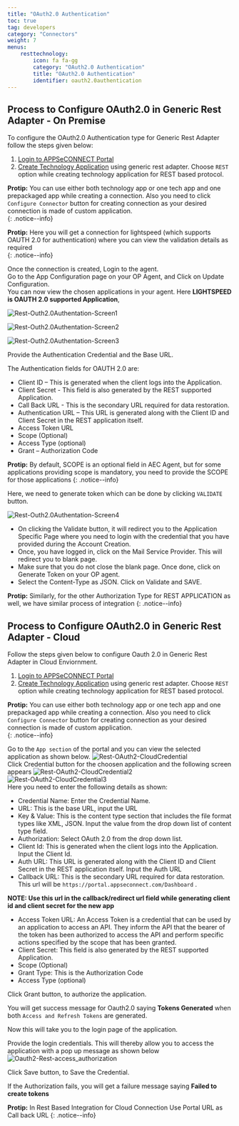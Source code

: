 ```yaml
---
title: "OAuth2.0 Authentication"
toc: true
tag: developers
category: "Connectors"
weight: 7
menus: 
    resttechnology:
        icon: fa fa-gg
        category: "OAuth2.0 Authentication"
        title: "OAuth2.0 Authentication"
        identifier: oauth2.0authentication
---
```

## Process to Configure OAuth2.0 in Generic Rest Adapter - On Premise

To configure the OAuth2.0 Authentication type for Generic Rest Adapter follow the steps given below:

1. [Login to APPSeCONNECT Portal](https://docs.appseconnect.com/)
2. [Create Technology Application](/getting-started/#creating-connection--executing-the-touchpoint) using generic rest adapter. Choose `REST` option while creating technology application for REST based protocol.  

**Protip:** You can use either both technology app or one tech app and one prepackaged app while creating a connection. 
 Also you need to click `Configure Connector` button for creating connection as your desired connection is made of custom application.   
 {: .notice--info}      
  
**Protip:** Here you will get a connection for lightspeed (which supports OAUTH 2.0 for authentication) where you can view the validation
details as required     
{: .notice--info}     

Once the connection is created, Login to the agent.      
Go to the App Configuration page on your OP Agent, and Click on Update Configuration.  
You can now view the chosen applications in your agent. Here **LIGHTSPEED is OAUTH 2.0 supported Application**, 

![Rest-Outh2.0Authentation-Screen1](/staticfiles/connectors/media/technology-connector/Rest-Outh2.0Authentation-Screen1.png) 

![Rest-Outh2.0Authentation-Screen2](/staticfiles/connectors/media/technology-connector/Rest-Outh2.0Authentation-Screen2.png)    

![Rest-Outh2.0Authentation-Screen3](/staticfiles/connectors/media/technology-connector/Rest-Outh2.0Authentation-Screen3.png)       

Provide the Authentication Credential and the Base URL.  

The Authentication fields for OAUTH 2.0 are:   
* Client ID – This is generated when the client logs into the Application.
* Client Secret - This field is also generated by the REST supported Application.
* Call Back URL - This is the secondary URL required for data restoration. 
* Authentication URL – This URL is generated along with the Client ID and Client Secret in the REST application itself.
* Access Token URL 
* Scope (Optional) 
* Access Type (optional) 
* Grant – Authorization Code  
        
**Protip:** By default, SCOPE is an optional field in AEC Agent, but for some applications providing scope is mandatory, 
you need to provide the SCOPE for those applications 
{: .notice--info}   
      
Here, we need to generate token which can be done by clicking `VALIDATE` button. 

![Rest-Outh2.0Authentation-Screen4](/staticfiles/connectors/media/technology-connector/Rest-Outh2.0Authentation-Screen4.png)  
 
- On clicking the Validate button, it will redirect you to the Application Specific Page where you need to login 
with the credential that you have provided during the Account Creation.  
- Once, you have logged in, click on the Mail Service Provider. This will redirect you to blank page.
- Make sure that you do not close the blank page. Once done, click on Generate Token on your OP agent.  
- Select the Content-Type as JSON. Click on Validate and SAVE.    


**Protip:**  Similarly, for the other Authorization Type for REST APPLICATION as well, we have similar process of integration
{: .notice--info}

## Process to Configure OAuth2.0 in Generic Rest Adapter - Cloud

Follow the steps given below to configure Oauth 2.0 in Generic Rest Adapter in Cloud Enviornment.

1. [Login to APPSeCONNECT Portal](https://docs.appseconnect.com/)   
2. [Create Technology Application](/getting-started/#b-technology-app-creation) using generic rest adapter. Choose `REST` option while creating technology application for REST based protocol.  

    
**Protip:** You can use either both technology app or one tech app and one prepackaged app while creating a connection. 
 Also you need to click `Configure Connector` button for creating connection as your desired connection is made of custom application.   
 {: .notice--info}  
      
 Go to the `App section` of the portal  and you can view the selected application as shown below.
![Rest-OAuth2-CloudCredential](/staticfiles/connectors/media/technology-connector/Rest-OAuth2-CloudCredential.png)      
 Click Credential button for the choosen application and the following screen appears
![Rest-OAuth2-CloudCredential2](/staticfiles/connectors/media/technology-connector/Rest-OAuth2-CloudCredential2.png)    
![Rest-OAuth2-CloudCredential3](/staticfiles/connectors/media/technology-connector/Rest-OAuth2-CloudCredential3.png)      
Here you need to enter the following details as shown:  
* Credential Name: Enter the Credential Name.
* URL: This is the base URL, input the URL 
* Key & Value: This is the content type section that includes the file format types like XML, JSON.
  Input the value from the drop down list of content type field.
* Authorization: Select OAuth 2.0 from the drop down list.
* Client Id: This is generated when the client logs into the Application. Input the Client Id.
* Auth URL: This URL is generated along with the Client ID and Client Secret in the REST application itself. Input the Auth URL
* Callback URL: This is the secondary URL required for data restoration. This url will be `https://portal.appseconnect.com/Dashboard` . 

**NOTE: Use this url in the callback/redirect url field while generating client id and 
client secret for the new app**

* Access Token URL: An Access Token is a credential that can be used by an application to access an API. They inform the API that the 
  bearer of the token has been authorized to access the API and perform specific actions specified by the scope that has been granted.
* Client Secret: This field is also generated by the REST supported Application.
* Scope (Optional)
* Grant Type: This is the Authorization Code 
* Access Type (optional)   


Click Grant button, to authorize the application. 

You will get success message for Oauth2.0 saying **Tokens Generated** when both `Access and Refresh Tokens` are generated.  

Now this will take you to the login page of the application. 

Provide the login credentials. This will thereby allow you to access the application with a pop up message as shown below  
![Oauth2-Rest-access_authorization](/staticfiles/connectors/media/technology-connector/Oauth2-Rest-access_authorization.png) 
     
Click Save button, to Save the Credential.

If the Authorization fails, you will get a failure message saying **Failed to create tokens**  

**Protip:**  In Rest Based Integration for Cloud Connection Use Portal URL as Call back URL
{: .notice--info}